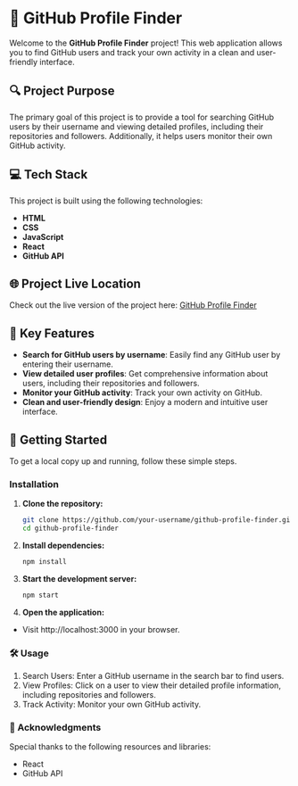 # 🚀 GitHub Profile Finder

Welcome to the **GitHub Profile Finder** project! This web application allows you to find GitHub users and track your own activity in a clean and user-friendly interface.

## 🔍 Project Purpose

The primary goal of this project is to provide a tool for searching GitHub users by their username and viewing detailed profiles, including their repositories and followers. Additionally, it helps users monitor their own GitHub activity.

## 💻 Tech Stack

This project is built using the following technologies:

- **HTML**
- **CSS**
- **JavaScript**
- **React**
- **GitHub API**

## 🌐 Project Live Location

Check out the live version of the project here: [GitHub Profile Finder]()

## 🚀 Key Features

- **Search for GitHub users by username**: Easily find any GitHub user by entering their username.
- **View detailed user profiles**: Get comprehensive information about users, including their repositories and followers.
- **Monitor your GitHub activity**: Track your own activity on GitHub.
- **Clean and user-friendly design**: Enjoy a modern and intuitive user interface.

## 🚀 Getting Started

To get a local copy up and running, follow these simple steps.

### Installation

1. **Clone the repository:**
   ```bash
   git clone https://github.com/your-username/github-profile-finder.git
   cd github-profile-finder
    ```

2. **Install dependencies:**
    ```bash
    npm install
    ```

3. **Start the development server:**
    ```bash
    npm start
    ```

4. **Open the application:**
- Visit http://localhost:3000 in your browser.


### 🛠️ Usage

1. Search Users: Enter a GitHub username in the search bar to find users.
2. View Profiles: Click on a user to view their detailed profile information, including repositories and followers.
3. Track Activity: Monitor your own GitHub activity.


### 🙌 Acknowledgments

Special thanks to the following resources and libraries:
- React
- GitHub API
